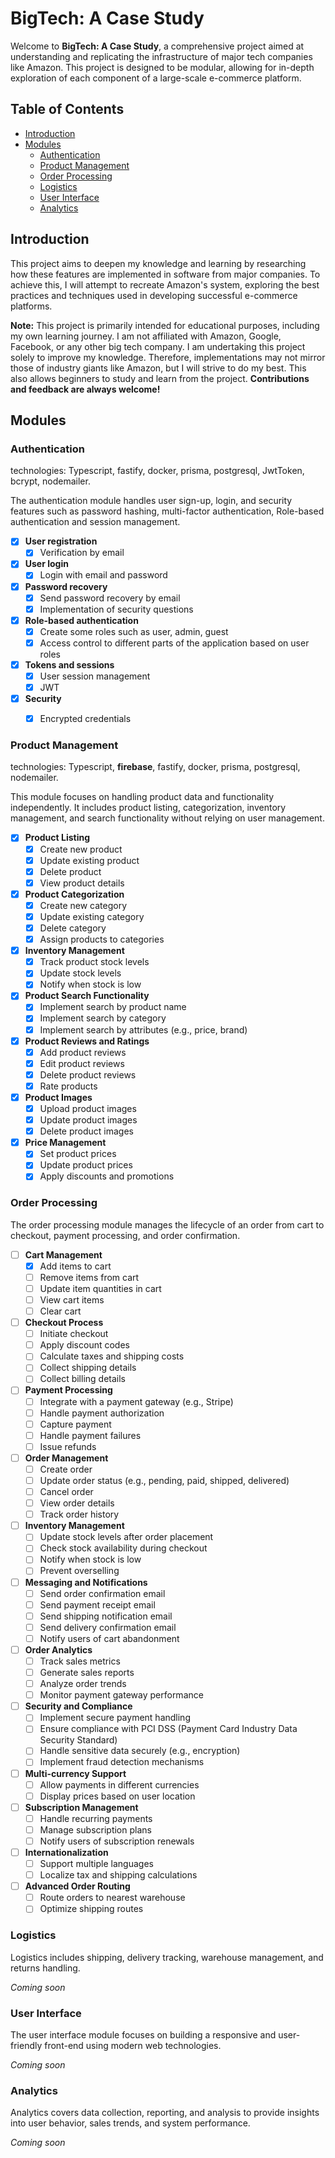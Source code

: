 # BigTech: A Case Study

Welcome to **BigTech: A Case Study**, a comprehensive project aimed at understanding and replicating the infrastructure of major tech companies like Amazon. This project is designed to be modular, allowing for in-depth exploration of each component of a large-scale e-commerce platform.

## Table of Contents

- [Introduction](#introduction)
- [Modules](#modules)
  - [Authentication](#authentication)
  - [Product Management](#product-management)
  - [Order Processing](#order-processing)
  - [Logistics](#logistics)
  - [User Interface](#user-interface)
  - [Analytics](#analytics)
  

## Introduction

This project aims to deepen my knowledge and learning by researching how these features are implemented in software from major companies. To achieve this, I will attempt to recreate Amazon's system, exploring the best practices and techniques used in developing successful e-commerce platforms.

**Note:** This project is primarily intended for educational purposes, including my own learning journey. I am not affiliated with Amazon, Google, Facebook, or any other big tech company. I am undertaking this project solely to improve my knowledge. Therefore, implementations may not mirror those of industry giants like Amazon, but I will strive to do my best. This also allows beginners to study and learn from the project. **Contributions and feedback are always welcome!**


## Modules

### Authentication

technologies: Typescript, fastify, docker, prisma, postgresql, JwtToken, bcrypt, nodemailer.

The authentication module handles user sign-up, login, and security features such as password hashing, multi-factor authentication, Role-based authentication and session management.

- [x] **User registration**
	- [x] Verification by email
- [x] **User login**
	- [x] Login with email and password
- [x] **Password recovery**
	- [x] Send password recovery by email
	- [x] Implementation of security questions
- [x] **Role-based authentication**
	- [x] Create some roles such as user, admin, guest
	- [x] Access control to different parts of the application based on user roles
- [x] **Tokens and sessions**
	- [x] User session management
	- [x] JWT
- [x] **Security**
	- [x] Encrypted credentials


### Product Management

technologies: Typescript, **firebase**, fastify, docker, prisma, postgresql, nodemailer.

This module focuses on handling product data and functionality independently. It includes product listing, categorization, inventory management, and search functionality without relying on user management.

- [x] **Product Listing**
	- [x] Create new product
	- [x] Update existing product
	- [x] Delete product
	- [x] View product details
- [x] **Product Categorization**
	- [x] Create new category
	- [x] Update existing category
	- [x] Delete category
	- [x] Assign products to categories
- [x] **Inventory Management**
	- [x] Track product stock levels
	- [x] Update stock levels
	- [x] Notify when stock is low
- [x] **Product Search Functionality**
	- [x] Implement search by product name
	- [x] Implement search by category
	- [x] Implement search by attributes (e.g., price, brand)
- [x] **Product Reviews and Ratings**
	- [x] Add product reviews
	- [x] Edit product reviews
	- [x] Delete product reviews
	- [x] Rate products
- [x] **Product Images**
	- [x] Upload product images
	- [x] Update product images
	- [x] Delete product images
- [x] **Price Management**
	- [x] Set product prices
	- [x] Update product prices
	- [x] Apply discounts and promotions

### Order Processing

The order processing module manages the lifecycle of an order from cart to checkout, payment processing, and order confirmation.

- [ ] **Cart Management**
  - [x] Add items to cart
  - [ ] Remove items from cart
  - [ ] Update item quantities in cart
  - [ ] View cart items
  - [ ] Clear cart

- [ ] **Checkout Process**
  - [ ] Initiate checkout
  - [ ] Apply discount codes
  - [ ] Calculate taxes and shipping costs
  - [ ] Collect shipping details
  - [ ] Collect billing details

- [ ] **Payment Processing**
  - [ ] Integrate with a payment gateway (e.g., Stripe)
  - [ ] Handle payment authorization
  - [ ] Capture payment
  - [ ] Handle payment failures
  - [ ] Issue refunds

- [ ] **Order Management**
  - [ ] Create order
  - [ ] Update order status (e.g., pending, paid, shipped, delivered)
  - [ ] Cancel order
  - [ ] View order details
  - [ ] Track order history

- [ ] **Inventory Management**
  - [ ] Update stock levels after order placement
  - [ ] Check stock availability during checkout
  - [ ] Notify when stock is low
  - [ ] Prevent overselling

- [ ] **Messaging and Notifications**
  - [ ] Send order confirmation email
  - [ ] Send payment receipt email
  - [ ] Send shipping notification email
  - [ ] Send delivery confirmation email
  - [ ] Notify users of cart abandonment

- [ ] **Order Analytics**
  - [ ] Track sales metrics
  - [ ] Generate sales reports
  - [ ] Analyze order trends
  - [ ] Monitor payment gateway performance

- [ ] **Security and Compliance**
  - [ ] Implement secure payment handling
  - [ ] Ensure compliance with PCI DSS (Payment Card Industry Data Security Standard)
  - [ ] Handle sensitive data securely (e.g., encryption)
  - [ ] Implement fraud detection mechanisms

- [ ] **Multi-currency Support**
  - [ ] Allow payments in different currencies
  - [ ] Display prices based on user location

- [ ] **Subscription Management**
  - [ ] Handle recurring payments
  - [ ] Manage subscription plans
  - [ ] Notify users of subscription renewals

- [ ] **Internationalization**
  - [ ] Support multiple languages
  - [ ] Localize tax and shipping calculations

- [ ] **Advanced Order Routing**
  - [ ] Route orders to nearest warehouse
  - [ ] Optimize shipping routes

### Logistics

Logistics includes shipping, delivery tracking, warehouse management, and returns handling.

*Coming soon*

### User Interface

The user interface module focuses on building a responsive and user-friendly front-end using modern web technologies.

*Coming soon*

### Analytics

Analytics covers data collection, reporting, and analysis to provide insights into user behavior, sales trends, and system performance.

*Coming soon*

